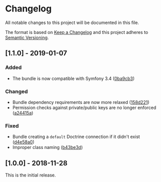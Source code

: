 # Changelog
All notable changes to this project will be documented in this file.

The format is based on [Keep a Changelog](http://keepachangelog.com/en/1.0.0/)
and this project adheres to [Semantic Versioning](http://semver.org/spec/v2.0.0.html).

## [1.1.0] - 2019-01-07
### Added
- The bundle is now compatible with Symfony 3.4 ([0ba9cb3](https://github.com/trikoder/oauth2-bundle/commit/0ba9cb306157a9ad89691eb3d20054a6803af472))

### Changed
- Bundle dependency requirements are now more relaxed ([158d221](https://github.com/trikoder/oauth2-bundle/commit/158d2212ff7d8aab802bcd87def6917522d1fbce))
- Permission checks against private/public keys are no longer enforced ([a24415a](https://github.com/trikoder/oauth2-bundle/commit/a24415a560174783a51ecfcd86a644490389cb13))

### Fixed
- Bundle creating a `default` Doctrine connection if it didn't exist ([d4e58a0](https://github.com/trikoder/oauth2-bundle/commit/d4e58a04eff3cc442fa6f9d721984b4c5ceedf67))
- Improper class naming ([b43be3d](https://github.com/trikoder/oauth2-bundle/commit/b43be3d9ac9bc3d5daa43daac61e4939326a13bd))

## [1.0.0] - 2018-11-28
This is the initial release.
